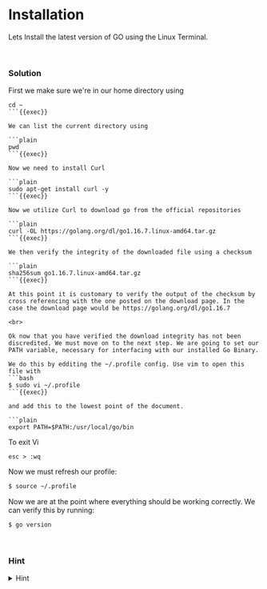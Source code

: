 
# Installation
Lets Install the latest version of GO using the Linux Terminal.

<br>

### Solution
First we make sure we're in our home directory using

```plain
cd ~
```{{exec}}

We can list the current directory using

```plain
pwd
```{{exec}}

Now we need to install Curl

```plain
sudo apt-get install curl -y
```{{exec}}

Now we utilize Curl to download go from the official repositories

```plain
curl -OL https://golang.org/dl/go1.16.7.linux-amd64.tar.gz
```{{exec}}

We then verify the integrity of the downloaded file using a checksum

```plain
sha256sum go1.16.7.linux-amd64.tar.gz
```{{exec}}

At this point it is customary to verify the output of the checksum by cross referencing with the one posted on the download page. In the case the download page would be https://golang.org/dl/go1.16.7 

<br>

Ok now that you have verified the download integrity has not been discredited. We must move on to the next step. We are going to set our PATH variable, necessary for interfacing with our installed Go Binary.

We do this by edditing the ~/.profile config. Use vim to open this file with
```bash
$ sudo vi ~/.profile
```{{exec}}

and add this to the lowest point of the document.

```plain
export PATH=$PATH:/usr/local/go/bin
```

To exit Vi  
```plain
esc > :wq
```


Now we must refresh our profile:

```bash
$ source ~/.profile
```

Now we are at the point where everything should be working correctly. We can verify this by running:

```bash
$ go version
```



<br>

### Hint
<details>
<summary>Hint</summary>
<br>


</details>